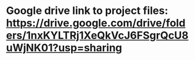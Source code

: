 # Google drive link to project files: https://drive.google.com/drive/folders/1nxKYLTRj1XeQkVcJ6FSgrQcU8uWjNK01?usp=sharing
